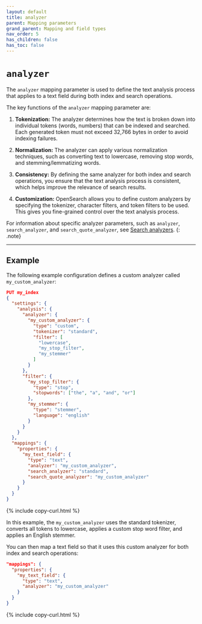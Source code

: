 ```yaml
---
layout: default
title: analyzer
parent: Mapping parameters
grand_parent: Mapping and field types
nav_order: 5
has_children: false
has_toc: false
---
```


# `analyzer`

The `analyzer` mapping parameter is used to define the text analysis process that applies to a text field during both index and search operations.

The key functions of the `analyzer` mapping parameter are:

1. **Tokenization:** The analyzer determines how the text is broken down into individual tokens (words, numbers) that can be indexed and searched. Each generated token must not exceed 32,766 bytes in order to avoid indexing failures.

2. **Normalization:** The analyzer can apply various normalization techniques, such as converting text to lowercase, removing stop words, and stemming/lemmatizing words.

3. **Consistency:** By defining the same analyzer for both index and search operations, you ensure that the text analysis process is consistent, which helps improve the relevance of search results.

4. **Customization:** OpenSearch allows you to define custom analyzers by specifying the tokenizer, character filters, and token filters to be used. This gives you fine-grained control over the text analysis process.

For information about specific analyzer parameters, such as `analyzer`, `search_analyzer`, and `search_quote_analyzer`, see [Search analyzers]({{site.url}}{{site.baseurl}}/analyzers/search-analyzers/).
{: .note}

------------

## Example

The following example configuration defines a custom analyzer called `my_custom_analyzer`:

```json
PUT my_index
{
  "settings": {
    "analysis": {
      "analyzer": {
        "my_custom_analyzer": {
          "type": "custom",
          "tokenizer": "standard",
          "filter": [
            "lowercase",
            "my_stop_filter",
            "my_stemmer"
          ]
        }
      },
      "filter": {
        "my_stop_filter": {
          "type": "stop",
          "stopwords": ["the", "a", "and", "or"]
        },
        "my_stemmer": {
          "type": "stemmer",
          "language": "english"
        }
      }
    }
  },
  "mappings": {
    "properties": {
      "my_text_field": {
        "type": "text",
        "analyzer": "my_custom_analyzer",
        "search_analyzer": "standard",
        "search_quote_analyzer": "my_custom_analyzer"
      }
    }
  }
}
```
{% include copy-curl.html %}

In this example, the `my_custom_analyzer` uses the standard tokenizer, converts all tokens to lowercase, applies a custom stop word filter, and applies an English stemmer.

You can then map a text field so that it uses this custom analyzer for both index and search operations:

```json
"mappings": {
  "properties": {
    "my_text_field": {
      "type": "text",
      "analyzer": "my_custom_analyzer"
    }
  }
}
```
{% include copy-curl.html %}
